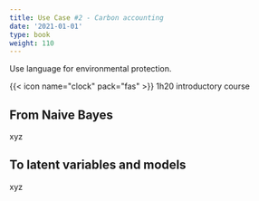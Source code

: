 ```yaml
---
title: Use Case #2 - Carbon accounting
date: '2021-01-01'
type: book
weight: 110
---
```


Use language for environmental protection.

<!--more-->

{{< icon name="clock" pack="fas" >}} 1h20 introductory course

## From Naive Bayes

xyz

## To latent variables and models

xyz